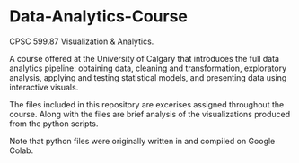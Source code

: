 # Data-Analytics-Course
CPSC 599.87 Visualization &amp; Analytics.

A course offered at the University of Calgary that introduces the full data analytics pipeline: obtaining data, cleaning and transformation, exploratory analysis, applying and testing statistical models, and presenting data using interactive visuals.

The files included in this repository are excerises assigned throughout the course. Along with the files are brief analysis of the visualizations produced from the python scripts. 

Note that python files were originally written in and compiled on Google Colab. 
